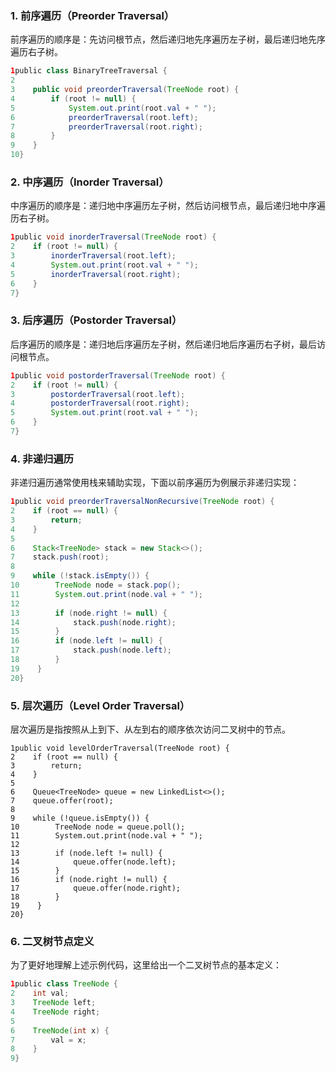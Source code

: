 ### 1. 前序遍历（Preorder Traversal）

前序遍历的顺序是：先访问根节点，然后递归地先序遍历左子树，最后递归地先序遍历右子树。

```java
1public class BinaryTreeTraversal {
2
3    public void preorderTraversal(TreeNode root) {
4        if (root != null) {
5            System.out.print(root.val + " ");
6            preorderTraversal(root.left);
7            preorderTraversal(root.right);
8        }
9    }
10}
```

### 2. 中序遍历（Inorder Traversal）

中序遍历的顺序是：递归地中序遍历左子树，然后访问根节点，最后递归地中序遍历右子树。

```java
1public void inorderTraversal(TreeNode root) {
2    if (root != null) {
3        inorderTraversal(root.left);
4        System.out.print(root.val + " ");
5        inorderTraversal(root.right);
6    }
7}
```

### 3. 后序遍历（Postorder Traversal）

后序遍历的顺序是：递归地后序遍历左子树，然后递归地后序遍历右子树，最后访问根节点。

```java
1public void postorderTraversal(TreeNode root) {
2    if (root != null) {
3        postorderTraversal(root.left);
4        postorderTraversal(root.right);
5        System.out.print(root.val + " ");
6    }
7}
```

### 4. 非递归遍历

非递归遍历通常使用栈来辅助实现，下面以前序遍历为例展示非递归实现：

```java
1public void preorderTraversalNonRecursive(TreeNode root) {
2    if (root == null) {
3        return;
4    }
5
6    Stack<TreeNode> stack = new Stack<>();
7    stack.push(root);
8
9    while (!stack.isEmpty()) {
10        TreeNode node = stack.pop();
11        System.out.print(node.val + " ");
12
13        if (node.right != null) {
14            stack.push(node.right);
15        }
16        if (node.left != null) {
17            stack.push(node.left);
18        }
19    }
20}
```

### 5. 层次遍历（Level Order Traversal）

层次遍历是指按照从上到下、从左到右的顺序依次访问二叉树中的节点。

```
1public void levelOrderTraversal(TreeNode root) {
2    if (root == null) {
3        return;
4    }
5
6    Queue<TreeNode> queue = new LinkedList<>();
7    queue.offer(root);
8
9    while (!queue.isEmpty()) {
10        TreeNode node = queue.poll();
11        System.out.print(node.val + " ");
12
13        if (node.left != null) {
14            queue.offer(node.left);
15        }
16        if (node.right != null) {
17            queue.offer(node.right);
18        }
19    }
20}
```

### 6. 二叉树节点定义

为了更好地理解上述示例代码，这里给出一个二叉树节点的基本定义：

``` java
1public class TreeNode {
2    int val;
3    TreeNode left;
4    TreeNode right;
5
6    TreeNode(int x) {
7        val = x;
8    }
9}
```